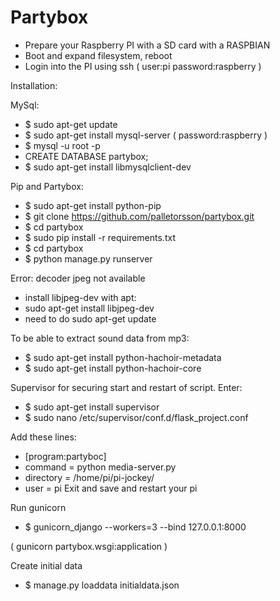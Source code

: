 Partybox
========

* Prepare your Raspberry PI with a SD card with a RASPBIAN
* Boot and expand filesystem, reboot
* Login into the PI using ssh ( user:pi password:raspberry )

Installation: 

MySql:
* $ sudo apt-get update 
* $ sudo apt-get install mysql-server ( password:raspberry )
* $ mysql -u root -p
* CREATE DATABASE partybox;
* $ sudo apt-get install libmysqlclient-dev

Pip and Partybox:
* $ sudo apt-get install python-pip
* $ git clone https://github.com/palletorsson/partybox.git
* $ cd partybox
* $ sudo pip install -r requirements.txt 
* $ cd partybox
* $ python manage.py runserver


Error: decoder jpeg not available
* install libjpeg-dev with apt:
* sudo apt-get install libjpeg-dev
* need to do sudo apt-get update

To be able to extract sound data from mp3:
* $ sudo apt-get install python-hachoir-metadata
* $ sudo apt-get install python-hachoir-core

Supervisor for securing start and restart of script. Enter:
* $ sudo apt-get install supervisor 
* $ sudo nano /etc/supervisor/conf.d/flask_project.conf

Add these lines:
* [program:partyboc] 
* command = python media-server.py 
* directory = /home/pi/pi-jockey/ 
* user = pi
Exit and save and restart your pi 

Run gunicorn
* $ gunicorn_django --workers=3 --bind 127.0.0.1:8000

( gunicorn partybox.wsgi:application )

Create initial data
* $ manage.py loaddata initialdata.json



